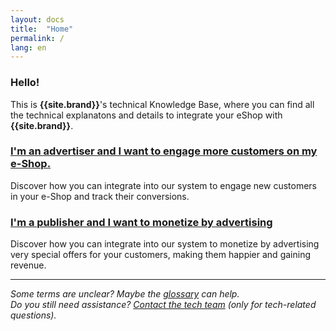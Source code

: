 ```yaml
---
layout: docs
title:  "Home"
permalink: /
lang: en
---
```

### Hello!

This is **{{site.brand}}**'s technical Knowledge Base, where you can find all the technical explanatons and details to integrate your eShop with **{{site.brand}}**.

### [I'm an advertiser and I want to engage more customers on my e-Shop.](/engage)

Discover how you can integrate into our system to engage new customers in your e-Shop and track their conversions.

### [I'm a publisher and I want to monetize by advertising](/monetize)

Discover how you can integrate into our system to monetize by advertising very special offers for your customers, making them happier and gaining revenue.

---

*Some terms are unclear? Maybe the [glossary](/glossary) can help.*  
*Do you still need assistance? [Contact the tech team](mailto:tech@transactionale.com) (only for tech-related questions).*